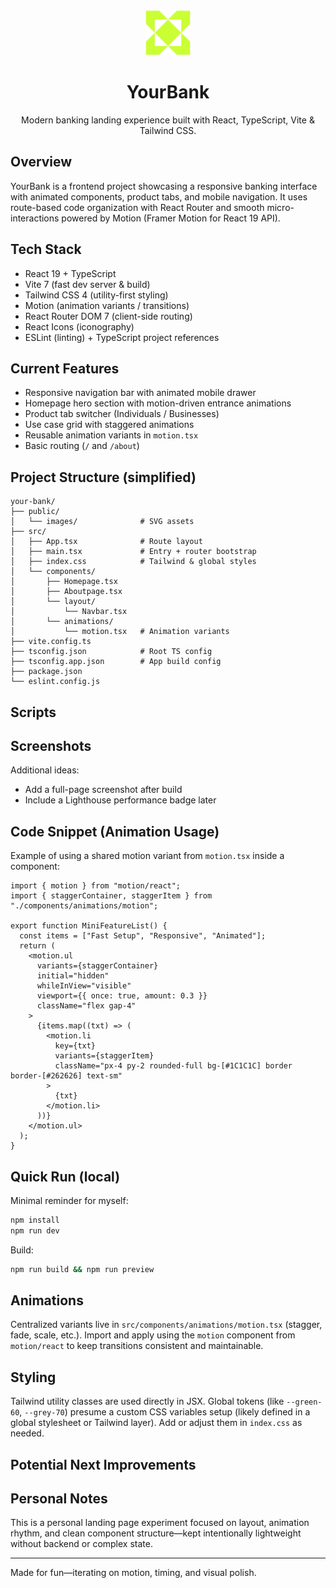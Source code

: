 <div align="center">
  <img src="public/images/logo.svg" alt="YourBank Logo" width="72" />
  
  # YourBank
  
  Modern banking landing experience built with React, TypeScript, Vite & Tailwind CSS.
</div>

## Overview

YourBank is a frontend project showcasing a responsive banking interface with animated components, product tabs, and mobile navigation. It uses route-based code organization with React Router and smooth micro-interactions powered by Motion (Framer Motion for React 19 API).

## Tech Stack

- React 19 + TypeScript
- Vite 7 (fast dev server & build)
- Tailwind CSS 4 (utility-first styling)
- Motion (animation variants / transitions)
- React Router DOM 7 (client-side routing)
- React Icons (iconography)
- ESLint (linting) + TypeScript project references

## Current Features

- Responsive navigation bar with animated mobile drawer
- Homepage hero section with motion-driven entrance animations
- Product tab switcher (Individuals / Businesses)
- Use case grid with staggered animations
- Reusable animation variants in `motion.tsx`
- Basic routing (`/` and `/about`)

## Project Structure (simplified)

```
your-bank/
├── public/
│   └── images/              # SVG assets
├── src/
│   ├── App.tsx              # Route layout
│   ├── main.tsx             # Entry + router bootstrap
│   ├── index.css            # Tailwind & global styles
│   └── components/
│       ├── Homepage.tsx
│       ├── Aboutpage.tsx
│       └── layout/
│           └── Navbar.tsx
│       └── animations/
│           └── motion.tsx   # Animation variants
├── vite.config.ts
├── tsconfig.json            # Root TS config
├── tsconfig.app.json        # App build config
├── package.json
└── eslint.config.js
```

## Scripts

## Screenshots



Additional ideas:

- Add a full-page screenshot after build
- Include a Lighthouse performance badge later

## Code Snippet (Animation Usage)

Example of using a shared motion variant from `motion.tsx` inside a component:

```tsx
import { motion } from "motion/react";
import { staggerContainer, staggerItem } from "./components/animations/motion";

export function MiniFeatureList() {
  const items = ["Fast Setup", "Responsive", "Animated"];
  return (
    <motion.ul
      variants={staggerContainer}
      initial="hidden"
      whileInView="visible"
      viewport={{ once: true, amount: 0.3 }}
      className="flex gap-4"
    >
      {items.map((txt) => (
        <motion.li
          key={txt}
          variants={staggerItem}
          className="px-4 py-2 rounded-full bg-[#1C1C1C] border border-[#262626] text-sm"
        >
          {txt}
        </motion.li>
      ))}
    </motion.ul>
  );
}
```

## Quick Run (local)

Minimal reminder for myself:

```bash
npm install
npm run dev
```

Build:

```bash
npm run build && npm run preview
```

## Animations

Centralized variants live in `src/components/animations/motion.tsx` (stagger, fade, scale, etc.). Import and apply using the `motion` component from `motion/react` to keep transitions consistent and maintainable.

## Styling

Tailwind utility classes are used directly in JSX. Global tokens (like `--green-60`, `--grey-70`) presume a custom CSS variables setup (likely defined in a global stylesheet or Tailwind layer). Add or adjust them in `index.css` as needed.

## Potential Next Improvements

## Personal Notes

This is a personal landing page experiment focused on layout, animation rhythm, and clean component structure—kept intentionally lightweight without backend or complex state.

---

Made for fun—iterating on motion, timing, and visual polish.
